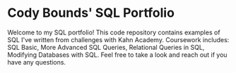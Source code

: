 # Cody Bounds' SQL Portfolio

Welcome to my SQL portfolio! This code repository contains examples of SQL I've written from challenges with Kahn Academy. Coursework includes: SQL Basic, More Advanced SQL Queries, Relational Queries in SQL, Modifying Databases with SQL. Feel free to take a look and reach out if you have any questions.
